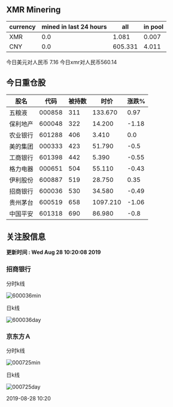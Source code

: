 ## XMR Minering

|currency|mined in last 24 hours|all|in pool|
|---|---|---|---|
|XMR|0.0|1.081|0.007|
|CNY|0.0|605.331|4.011|

今日美元对人民币 7.16	今日xmr对人民币560.14


## 今日重仓股 

|股名|代码|被持数|时价|涨跌%|
|---|---|---|---|---|
|五粮液|000858|311|133.670|0.97|
|保利地产|600048|322|14.200|-1.18|
|农业银行|601288|406|3.410|0.0|
|美的集团|000333|423|51.790|-0.5|
|工商银行|601398|442|5.390|-0.55|
|格力电器|000651|504|55.110|-0.43|
|伊利股份|600887|519|28.750|0.35|
|招商银行|600036|530|34.580|-0.49|
|贵州茅台|600519|658|1097.210|-1.06|
|中国平安|601318|690|86.980|-0.8|

## 关注股信息
**更新时间 : Wed Aug 28 10:20:08 2019**
### 招商银行 
分时k线

![600036min](http://image.sinajs.cn/newchart/min/n/sh600036.gif)

日k线

![600036day](http://image.sinajs.cn/newchart/daily/n/sh600036.gif)

### 京东方Ａ 
分时k线

![000725min](http://image.sinajs.cn/newchart/min/n/sz000725.gif)

日k线

![000725day](http://image.sinajs.cn/newchart/daily/n/sz000725.gif)

2019-08-28 10:20